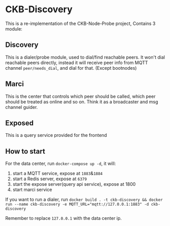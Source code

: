 # CKB-Discovery
This is a re-implementation of the CKB-Node-Probe project, Contains 3 module:

## Discovery

This is a dialer/probe module, used to dial/find reachable peers. It won't dial reachable peers directly, instead it will receive peer info from MQTT channel `peer/needs_dial`, and dial for that.
(Except bootnodes)


## Marci

This is the center that controls which peer should be called, which peer should be treated as online and so on.
Think it as a broadcaster and msg channel guider.

## Exposed

This is a query service provided for the frontend


## How to start

For the data center, run `docker-compose up -d`, it will:
1. start a MQTT service, expose at `1883`&`1884`
2. start a Redis server, expose at `6379`
3. start the expose server(query api service), expose at 1800
4. start marci service


If you want to run a dialer, run `docker build . -t ckb-discovery && docker run --name ckb-discovery -e MQTT_URL="mqtt://127.0.0.1:1883" -d ckb-discovery`

Remember to replace `127.0.0.1` with the data center ip.